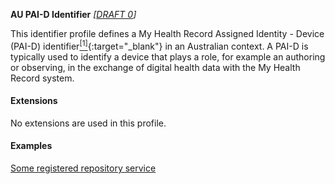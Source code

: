 **AU PAI-D Identifier**  *[[DRAFT 0](guidance.html)]*

This identifier profile defines a My Health Record Assigned Identity - Device (PAI-D) identifier[<sup>[1]</sup>](http://ns.electronichealth.net.au/id/pcehr/paid/1.0/index.html){:target="_blank"} in an Australian context. A PAI-D is typically used to identify a device that plays a role, for example an authoring or observing, in the exchange of digital health data with the My Health Record system.

#### Extensions

No extensions are used in this profile.


#### Examples

[Some registered repository service](Device-example1.html)